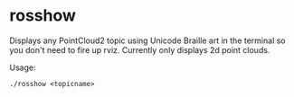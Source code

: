 # rosshow

Displays any PointCloud2 topic using Unicode Braille art in the terminal so you don't need to fire up rviz. Currently only displays 2d point clouds.

Usage:
```
./rosshow <topicname>
```

